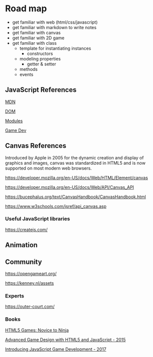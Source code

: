 # Road map

* get familiar with web (html/css/javascript)
* get familiar with markdown to write notes
* get familiar with canvas
* get familiar with 2D game
* get familiar with class
  * template for instantiating instances
    * constructors
  * modeling properties
    * getter & setter
  * methods
  * events

## JavaScript References

[MDN](https://developer.mozilla.org/en-US/docs/Web/JavaScript)

[DOM](https://developer.mozilla.org/en-US/docs/Web/API/Document)

[Modules](https://developer.mozilla.org/en-US/docs/Web/JavaScript/Guide/Modules)

[Game Dev](https://developer.mozilla.org/en-US/docs/Games)

## Canvas References

 Introduced by Apple in 2005 for the dynamic creation and display of graphics and images, canvas was standardized in HTML5 and is now supported on most modern web browsers.

<https://developer.mozilla.org/en-US/docs/Web/HTML/Element/canvas>

<https://developer.mozilla.org/en-US/docs/Web/API/Canvas_API>

<https://bucephalus.org/text/CanvasHandbook/CanvasHandbook.html>

<https://www.w3schools.com/jsref/api_canvas.asp>

### Useful JavaScript libraries

<https://createjs.com/>

## Animation

## Community

<https://opengameart.org/>

<https://kenney.nl/assets>

### Experts

<https://outer-court.com/>

### Books

[HTML5 Games: Novice to Ninja](https://github.com/spbooks/html5games1)

[Advanced Game Design with HTML5 and JavaScript - 2015](https://github.com/kittykatattack/agd)

[Introducing JavaScript Game Development - 2017](https://github.com/Apress/intro-javascript-game-dev)

